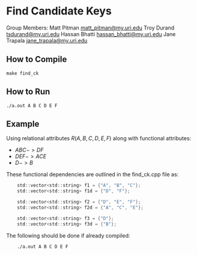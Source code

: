# Find Candidate Keys

Group Members: Matt Pitman matt_pitman@my.uri.edu
               Troy Durand tsdurand@my.uri.edu
               Hassan Bhatti hassan_bhatti@my.uri.edu
               Jane Trapala jane_trapala@my.uri.edu

## How to Compile

    make find_ck

## How to Run

    ./a.out A B C D E F

## Example

Using relational attributes $R(A,B,C,D,E,F)$ along with functional attributes:

- $ABC -> DF$
- $DEF -> ACE$
- $D -> B$

These functional dependencies are outlined in the find_ck.cpp file as:

```c
    std::vector<std::string> f1 = {"A", "B", "C"};
    std::vector<std::string> f1d = {"D", "F"};

    std::vector<std::string> f2 = {"D", "E", "F"};
    std::vector<std::string> f2d = {"A", "C", "E"};

    std::vector<std::string> f3 = {"D"};
    std::vector<std::string> f3d = {"B"};
```

The following should be done if already compiled:

```
    ./a.out A B C D E F
```
